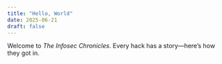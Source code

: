 ```yaml
---
title: "Hello, World"
date: 2025-06-21
draft: false
---
```


Welcome to *The Infosec Chronicles*. Every hack has a story—here’s how they got in.
